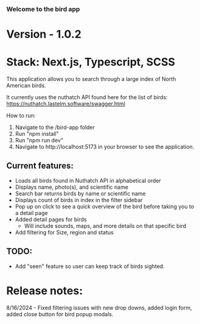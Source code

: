 ### Welcome to the bird app  
# Version - 1.0.2
# Stack: Next.js, Typescript, SCSS

This application allows you to search through a large index of North American birds. 

It currently uses the nuthatch API found here for the list of birds:
https://nuthatch.lastelm.software/swagger.html 


How to run:
1. Navigate to the /bird-app folder
2. Run "npm install"
3. Run "npm run dev"
4. Navigate to http://localhost:5173 in your browser to see the application. 


Current features:
-------------------------
- Loads all birds found in Nuthatch API in alphabetical order
- Displays name, photo(s), and scientific name
- Search bar returns birds by name or scientific name
- Displays count of birds in index in the filter sidebar
- Pop up on click to see a quick overview of the bird before taking you to a detail page
- Added detail pages for birds
  - Will include sounds, maps, and more details on that specific bird
- Add filtering for Size, region and status


TODO:
-------------------------
- Add "seen" feature so user can keep track of birds sighted. 




# Release notes:
8/16/2024 - Fixed filtering issues with new drop downs, added login form, added close button for bird popup modals. 
